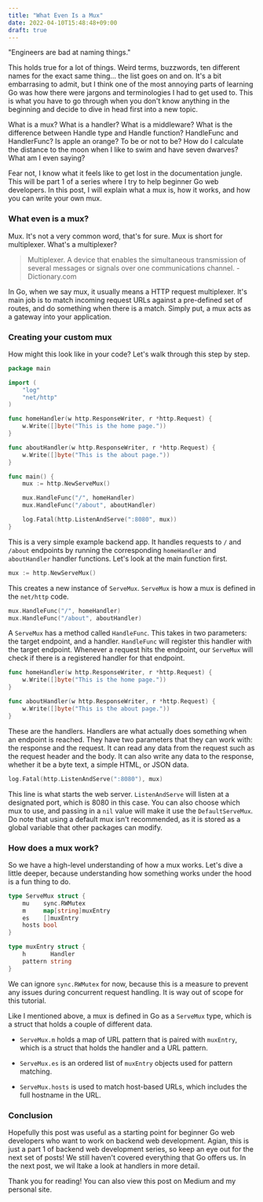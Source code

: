 ```yaml
---
title: "What Even Is a Mux"
date: 2022-04-10T15:48:48+09:00
draft: true
---
```


"Engineers are bad at naming things."

This holds true for a lot of things. Weird terms, buzzwords, ten different names for the exact same thing... the list goes on and on. It's a bit embarrasing to admit, but I think one of the most annoying parts of learning Go was how there were jargons and terminologies I had to get used to. This is what you have to go through when you don't know anything in the beginning and decide to dive in head first into a new topic.

What is a mux? What is a handler? What is a middleware? What is the difference between Handle type and Handle function? HandleFunc and HandlerFunc? Is apple an orange? To be or not to be? How do I calculate the distance to the moon when I like to swim and have seven dwarves? What am I even saying?

Fear not, I know what it feels like to get lost in the documentation jungle. This will be part 1 of a series where I try to help beginner Go web developers. In this post, I will explain what a mux is, how it works, and how you can write your own mux. 

### What even is a mux?

Mux. It's not a very common word, that's for sure. Mux is short for multiplexer. What's a multiplexer?

> Multiplexer. A device that enables the simultaneous transmission of several messages or signals over one communications channel. - Dictionary.com

In Go, when we say mux, it usually means a HTTP request multiplexer. It's main job is to match incoming request URLs against a pre-defined set of routes, and do something when there is a match. Simply put, a mux acts as a gateway into your application.

### Creating your custom mux

How might this look like in your code? Let's walk through this step by step.

```go
package main

import (
    "log"
    "net/http"
)

func homeHandler(w http.ResponseWriter, r *http.Request) {
    w.Write([]byte("This is the home page."))
}

func aboutHandler(w http.ResponseWriter, r *http.Request) {
    w.Write([]byte("This is the about page."))
}

func main() {
    mux := http.NewServeMux()

    mux.HandleFunc("/", homeHandler)
    mux.HandleFunc("/about", aboutHandler)

    log.Fatal(http.ListenAndServe(":8080", mux))
}
```

This is a very simple example backend app. It handles requests to `/` and `/about` endpoints by running the corresponding `homeHandler` and `aboutHandler` handler functions. Let's look at the main function first.

```go
mux := http.NewServeMux()
```

This creates a new instance of `ServeMux`. `ServeMux` is how a mux is defined in the `net/http` code.

```go
mux.HandleFunc("/", homeHandler)
mux.HandleFunc("/about", aboutHandler)
```

A `ServeMux` has a method called `HandleFunc`. This takes in two parameters: the target endpoint, and a handler. `HandleFunc` will register this handler with the target endpoint. Whenever a request hits the endpoint, our `ServeMux` will check if there is a registered handler for that endpoint.

```go
func homeHandler(w http.ResponseWriter, r *http.Request) {
    w.Write([]byte("This is the home page."))
}

func aboutHandler(w http.ResponseWriter, r *http.Request) {
    w.Write([]byte("This is the about page."))
}
```

These are the handlers. Handlers are what actually does something when an endpoint is reached. They have two parameters that they can work with: the response and the request. It can read any data from the request such as the request header and the body. It can also write any data to the response, whether it be a byte text, a simple HTML, or JSON data.

```go
log.Fatal(http.ListenAndServe(":8080"), mux)
```

This line is what starts the web server. `ListenAndServe` will listen at a designated port, which is 8080 in this case. You can also choose which mux to use, and passing in a `nil` value will make it use the `DefaultServeMux`. Do note that using a default mux isn't recommended, as it is stored as a global variable that other packages can modify.

### How does a mux work?

So we have a high-level understanding of how a mux works. Let's dive a little deeper, because understanding how something works under the hood is a fun thing to do.

```go
type ServeMux struct {
	mu    sync.RWMutex
	m     map[string]muxEntry
	es    []muxEntry
	hosts bool
}

type muxEntry struct {
	h       Handler
	pattern string
}
```

We can ignore `sync.RWMutex` for now, because this is a measure to prevent any issues during concurrent request handling. It is way out of scope for this tutorial.

Like I mentioned above, a mux is defined in Go as a `ServeMux` type, which is a struct that holds a couple of different data.

- `ServeMux.m` holds a map of URL pattern that is paired with `muxEntry`, which is a struct that holds the handler and a URL pattern.

- `ServeMux.es` is an ordered list of `muxEntry` objects used for pattern matching.

- `ServeMux.hosts` is used to match host-based URLs, which includes the full hostname in the URL.

### Conclusion

Hopefully this post was useful as a starting point for beginner Go web developers who want to work on backend web development. Agian, this is just a part 1 of backend web development series, so keep an eye out for the next set of posts! We still haven't covered everything that Go offers us. In the next post, we wil ltake a look at handlers in more detail.

Thank you for reading! You can also view this post on Medium and my personal site.



